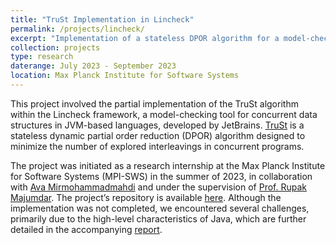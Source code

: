 ```yaml
---
title: "TruSt Implementation in Lincheck"
permalink: /projects/lincheck/
excerpt: "Implementation of a stateless DPOR algorithm for a model-checking framework"
collection: projects
type: research
daterange: July 2023 - September 2023
location: Max Planck Institute for Software Systems
---
```


This project involved the partial implementation of the TruSt algorithm within the Lincheck framework, a model-checking tool for concurrent data structures in JVM-based languages, developed by JetBrains. [TruSt](https://plv.mpi-sws.org/genmc/popl2022-trust.pdf) is a stateless dynamic partial order reduction (DPOR) algorithm designed to minimize the number of explored interleavings in concurrent programs.

The project was initiated as a research internship at the Max Planck Institute for Software Systems (MPI-SWS) in the summer of 2023, in collaboration with [Ava Mirmohammadmahdi](https://avamirm.github.io) and under the supervision of [Prof. Rupak Majumdar](https://people.mpi-sws.org/~rupak/). The project’s repository is available [here](https://github.com/rupakm/lincheck). Although the implementation was not completed, we encountered several challenges, primarily due to the high-level characteristics of Java, which are further detailed in the accompanying [report](https://github.com/rupakm/lincheck/blob/master/src/jvm/main/org/jetbrains/kotlinx/lincheck/strategy/managed/trust/README.md).
